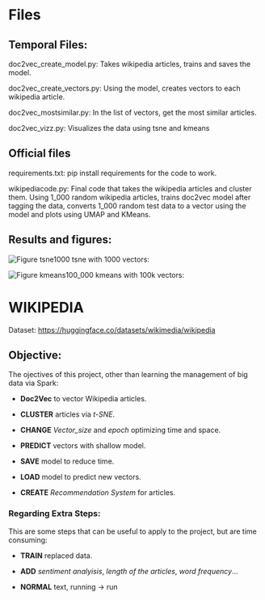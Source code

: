 # Files
## Temporal Files:
doc2vec_create_model.py:
Takes wikipedia articles, trains and saves the model.

doc2vec_create_vectors.py:
Using the model, creates vectors to each wikipedia article.

doc2vec_mostsimilar.py:
In the list of vectors, get the most similar articles.

doc2vec_vizz.py:
Visualizes the data using tsne and kmeans

## Official files
requirements.txt:
pip install requirements for the code to work.

wikipediacode.py:
Final code that takes the wikipedia articles and cluster them. 
Using 1_000 random wikipedia articles, trains doc2vec model after tagging the data, converts 1_000 random test data to a vector using the model and plots using UMAP and KMeans.

## Results and figures:


![Figure tsne1000](https://github.com/user-attachments/assets/8a2eaa36-dd5f-4140-a04e-ef019cadea41)
tsne with 1000 vectors:

![Figure kmeans100_000](https://github.com/user-attachments/assets/ef8515cb-3c7f-4ff7-aaf7-e94351c3c298)
kmeans with 100k vectors:

# WIKIPEDIA
Dataset: https://huggingface.co/datasets/wikimedia/wikipedia

## Objective: 

The ojectives of this project, other than learning the management of big data via Spark:

- **Doc2Vec** to vector Wikipedia articles.

- **CLUSTER** articles via *t-SNE*.  

- **CHANGE** *Vector_size* and *epoch* optimizing time and space.

- **PREDICT** vectors with shallow model.

- **SAVE** model to reduce time.

- **LOAD** model to predict new vectors.

- **CREATE** *Recommendation System* for articles.


### Regarding Extra Steps:

This are some steps that can be useful to apply to the project, but are time consuming:

-   **TRAIN** replaced data.

-   **ADD** *sentiment analyisis*, *length of the articles*, *word frequency*...

-   **NORMAL** text, running -> run

